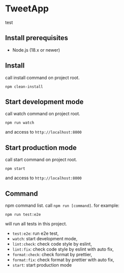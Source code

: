 # TweetApp

test

## Install prerequisites

- Node.js (18.x or newer)

## Install

call install command on project root.

```:console
npm clean-install
```

## Start development mode

call watch command on project root.

```:console
npm run watch
```

and access to `http://localhost:8000`

## Start production mode

call start command on project root.

```:console
npm start
```

and access to `http://localhost:8000`

## Command

npm command list. call `npm run [command]`. for example:

```:console
npm run test:e2e
```

will run all tests in this project.

- `test:e2e`: run e2e test,
- `watch`: start development mode,
- `lint:check`: check code style by eslint,
- `lint:fix`: check code style by eslint with auto fix,
- `format:check`: check format by prettier,
- `format:fix`: check format by prettier with auto fix,
- `start`: start production mode
